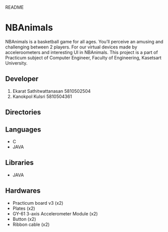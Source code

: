 README

# NBAnimals
NBAnimals is a basketball game for all ages. You’ll perceive an amusing
and challenging between 2 players. For our virtual devices made by acceleroometers and interesting UI in NBAnimals.
This project is a part of Practicum subject of Computer Engineer, Faculty of Engineering, Kasetsart University.
## Developer

1. Ekarat Sathitwattanasan 5810502504
2. Kanokpol Kulsri 5810504361

## Directories

## Languages
- C
- JAVA

## Libraries
- JAVA

## Hardwares
- Practicum board v3 (x2)
- Plates (x2)
- GY-61 3-axis Accelerometer Module (x2)
- Button (x2)
- Ribbon cable (x2)